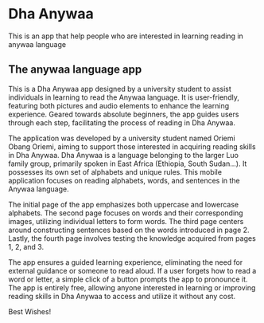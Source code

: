 # Dha Anywaa

This is an app that help people who are interested in learning reading in anywaa language

## The anywaa language app

This is a Dha Anywaa app designed by a university student to assist individuals in learning to read the Anywaa language.
It is user-friendly, featuring both pictures and audio elements to enhance the learning experience. 
Geared towards absolute beginners, the app guides users through each step, facilitating the process of reading in Dha Anywaa.

The application was developed by a university student named Oriemi Obang Oriemi, aiming to support those interested in acquiring reading skills in Dha Anywaa.
Dha Anywaa is a language belonging to the larger Luo family group, primarily spoken in East Africa (Ethiopia, South Sudan...).
It possesses its own set of alphabets and unique rules. This mobile application focuses on reading alphabets, words, and sentences in the Anywaa language.

The initial page of the app emphasizes both uppercase and lowercase alphabets.
The second page focuses on words and their corresponding images, utilizing individual letters to form words. 
The third page centers around constructing sentences based on the words introduced in page 2. Lastly, the fourth page involves testing the knowledge acquired from pages 1, 2, and 3.
                
The app ensures a guided learning experience, eliminating the need for external guidance or someone to read aloud.
If a user forgets how to read a word or letter, a simple click of a button prompts the app to pronounce it.
The app is entirely free, allowing anyone interested in learning or improving reading skills in Dha Anywaa to access and utilize it without any cost.
   
Best Wishes!
